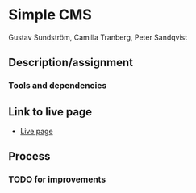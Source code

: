 # Simple CMS

Gustav Sundström, Camilla Tranberg, Peter Sandqvist

## Description/assignment


### Tools and dependencies

## Link to live page
* [Live page](https://milliampere.github.io/simple-cms)

## Process

### TODO for improvements
